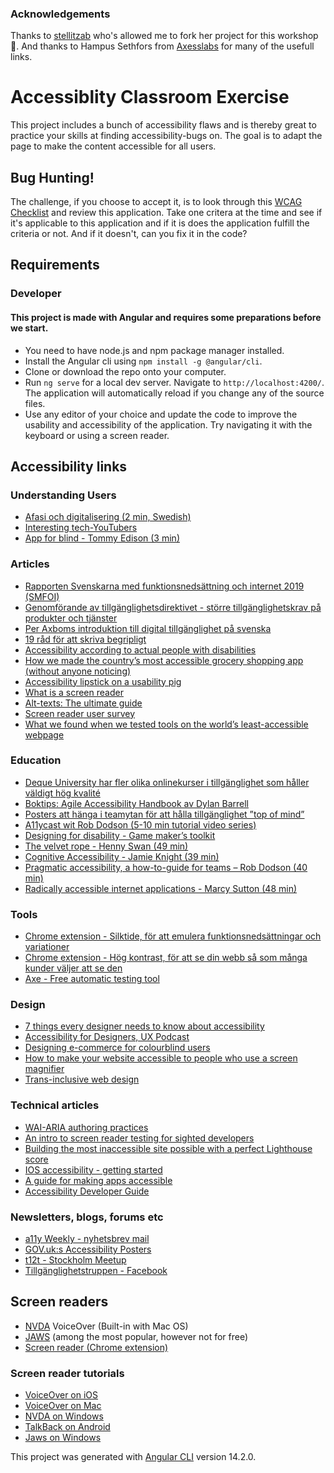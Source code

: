 ### Acknowledgements

Thanks to [stellitzab](https://github.com/stellitzab) who's allowed me to fork her project for this workshop 🙌. And thanks to Hampus Sethfors from [Axesslabs](https://axesslab.com) for many of the usefull links.

# Accessiblity Classroom Exercise

This project includes a bunch of accessibility flaws and is thereby great to practice your skills at finding accessibility-bugs on. The goal is to adapt the page to make the content accessible for all users.

## Bug Hunting!

The challenge, if you choose to accept it, is to look through this [WCAG Checklist](https://www.digitala11y.com/wcag-checklist/) and review this application. Take one critera at the time and see if it's applicable to this application and if it is does the application fulfill the criteria or not. And if it doesn't, can you fix it in the code?

## Requirements

### Developer

#### This project is made with Angular and requires some preparations before we start.

- You need to have node.js and npm package manager installed.
- Install the Angular cli using `npm install -g @angular/cli`.
- Clone or download the repo onto your computer.
- Run `ng serve` for a local dev server. Navigate to `http://localhost:4200/`. The application will automatically reload if you change any of the source files.
- Use any editor of your choice and update the code to improve the usability and accessibility of the application. Try navigating it with the keyboard or using a screen reader.

## Accessibility links

### Understanding Users

- [Afasi och digitalisering (2 min, Swedish)](https://vimeo.com/321437308)
- [Interesting tech-YouTubers](https://axesslab.com/tech-youtubers/)
- [App for blind - Tommy Edison (3 min)](https://www.youtube.com/watch?v=NeB0BH8rAc8&t=7s&ab_channel=TheTommyEdisonExperience)

### Articles

- [Rapporten Svenskarna med funktionsnedsättning och internet 2019 (SMFOI)](https://www.pts.se/sv/dokument/pm2/2020/rapporten-svenskarna-med-funktionsnedsattning-och-internet-2019-smfoi/)
- [Genomförande av tillgänglighetsdirektivet - större tillgänglighetskrav på produkter och tjänster](https://www.riksdagen.se/sv/dokument-och-lagar/dokument/betankande/genomforande-av-tillganglighetsdirektivet_HA01SoU10/)
- [Per Axboms introduktion till digital tillgänglighet på svenska](https://digitill.se/)
- [19 råd för att skriva begripligt](https://begripligtext.se/19-raden/)
- [Accessibility according to actual people with disabilities](https://axesslab.com/accessibility-according-to-pwd/)
- [How we made the country’s most accessible grocery shopping app (without anyone noticing)](https://justin.stach.uk/how_we_built_the_most_accessible_grocery_app)
- [Accessibility lipstick on a usability pig](https://webaim.org/blog/accessibility-lipstick-on-a-usability-pig/)
- [What is a screen reader](https://axesslab.com/what-is-a-screen-reader/)
- [Alt-texts: The ultimate guide](https://axesslab.com/alt-texts/)
- [Screen reader user survey](https://webaim.org/projects/screenreadersurvey8/)
- [What we found when we tested tools on the world’s least-accessible webpage](https://accessibility.blog.gov.uk/2017/02/24/what-we-found-when-we-tested-tools-on-the-worlds-least-accessible-webpage/)

### Education

- [Deque University har fler olika onlinekurser i tillgänglighet som håller väldigt hög kvalité](https://dequeuniversity.com/)
- [Boktips: Agile Accessibility Handbook av Dylan Barrell](https://accessibility.deque.com/agile-accessibility-handbook)
- [Posters att hänga i teamytan för att hålla tillgänglighet ”top of mind”](https://github.com/UKHomeOffice/posters/tree/master/accessibility/dos-donts/posters_se)
- [A11ycast wit Rob Dodson (5-10 min tutorial video series) ](https://www.youtube.com/playlist?list=PLNYkxOF6rcICWx0C9LVWWVqvHlYJyqw7g)
- [Designing for disability - Game maker’s toolkit](https://www.youtube.com/watch?v=4NGe4dzlukc&ab_channel=GameMaker%27sToolkit)
- [The velvet rope - Henny Swan (49 min)](https://www.youtube.com/watch?v=rZExvZEjvtk&ab_channel=northernux)
- [Cognitive Accessibility - Jamie Knight (39 min)](https://www.youtube.com/watch?v=XBzXBY9G2u4&ab_channel=AccessibilityLondon)
- [Pragmatic accessibility, a how-to-guide for teams – Rob Dodson (40 min)](https://www.youtube.com/watch?v=A5XzoDT37iM&ab_channel=GoogleforDevelopers)
- [Radically accessible internet applications - Marcy Sutton (48 min)](https://www.youtube.com/watch?v=WTQAI9TzBx0&ab_channel=beyondtellerrand)

### Tools

- [Chrome extension - Silktide, för att emulera funktionsnedsättningar och variationer](https://chromewebstore.google.com/detail/silktide-website-accessib/okcpiimdfkpkjcbihbmhppldhiebhhaf?pli=1)
- [Chrome extension - Hög kontrast, för att se din webb så som många kunder väljer att se den](https://chromewebstore.google.com/detail/high-contrast/djcfdncoelnlbldjfhinnjlhdjlikmph?hl=en)
- [Axe - Free automatic testing tool](https://www.deque.com/axe/)

### Design

- [7 things every designer needs to know about accessibility](https://medium.com/salesforce-ux/7-things-every-designer-needs-to-know-about-accessibility-64f105f0881b)
- [Accessibility for Designers, UX Podcast](https://uxpodcast.com/196-accessibility-for-designers/)
- [Designing e-commerce for colourblind users](https://uxplanet.org/designing-ecommerce-for-colourblind-users-1ffd648c9f91)
- [How to make your website accessible to people who use a screen magnifier](https://dev.to/_bigblind/how-to-make-your-website-accessible-to-people-who-use-a-screen-magnifier)
- [Trans-inclusive web design](https://alistapart.com/article/trans-inclusive-design/)

### Technical articles

- [WAI-ARIA authoring practices](https://www.w3.org/WAI/ARIA/apg/#read_me_first)
- [An intro to screen reader testing for sighted developers](https://uncaughtreferenceerror.com/a-crash-course-to-screenreaders-for-sighted-developers/)
- [Building the most inaccessible site possible with a perfect Lighthouse score](https://www.matuzo.at/blog/building-the-most-inaccessible-site-possible-with-a-perfect-lighthouse-score/)
- [IOS accessibility - getting started](https://www.kodeco.com/6827616-ios-accessibility-getting-started)
- [A guide for making apps accessible](https://appt.org/en)
- [Accessibility Developer Guide](https://www.accessibility-developer-guide.com/)

### Newsletters, blogs, forums etc

- [a11y Weekly - nyhetsbrev mail](https://a11yweekly.com/)
- [GOV.uk:s Accessibility Posters](https://accessibility.blog.gov.uk/2016/09/02/dos-and-donts-on-designing-for-accessibility/)
- [t12t - Stockholm Meetup](https://www.meetup.com/t12t-Stockholm/)
- [Tillgänglighetstruppen - Facebook](https://www.facebook.com/groups/1084090414947249/)

## Screen readers

- [NVDA](https://www.nvaccess.org/download/) VoiceOver (Built-in with Mac OS)
- [JAWS](https://www.freedomscientific.com/products/software/jaws/) (among the most popular, however not for free)
- [Screen reader (Chrome extension)](https://chrome.google.com/webstore/detail/screen-reader/kgejglhpjiefppelpmljglcjbhoiplfn)

### Screen reader tutorials

- [VoiceOver on iOS](https://www.youtube.com/watch?v=bCHpdjvxBws&ab_channel=ChromeforDevelopers)
- [VoiceOver on Mac](https://www.youtube.com/watch?v=5R-6WvAihms&ab_channel=ChromeforDevelopers)
- [NVDA on Windows](https://www.youtube.com/watch?v=Jao3s_CwdRU&ab_channel=ChromeforDevelopers)
- [TalkBack on Android](https://www.youtube.com/watch?v=0Zpzl4EKCco&ab_channel=ChromeforDevelopers)
- [Jaws on Windows](https://www.youtube.com/watch?v=cJV3_rGtSxA&ab_channel=AXSChat)

This project was generated with [Angular CLI](https://github.com/angular/angular-cli) version 14.2.0.
